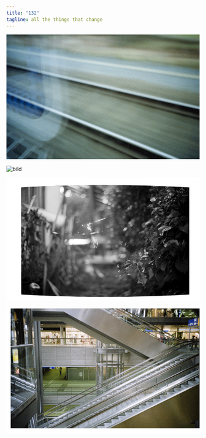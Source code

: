 ```yaml
---
title: "132"
tagline: all the things that change
---
```



![bild](anischlupp.gif)

![bild](anitamation,eins.gif)

![bild](anitamation,zwei.gif)

![bild](anischmani.gif)

